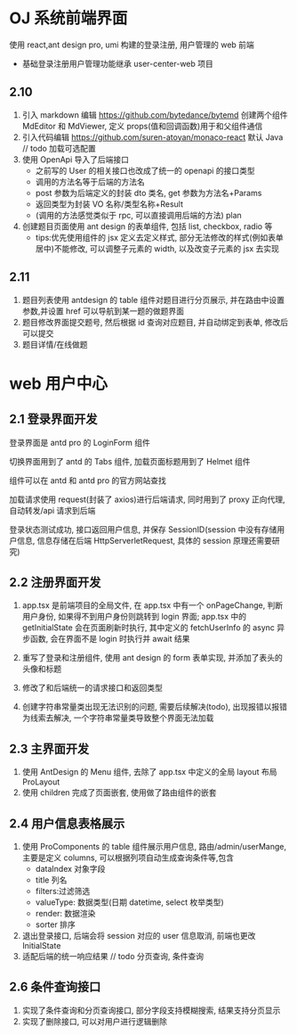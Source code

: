 # OJ 系统前端界面

使用 react,ant design pro, umi 构建的登录注册, 用户管理的 web 前端

- 基础登录注册用户管理功能继承 user-center-web 项目

## 2.10

1. 引入 markdown 编辑 https://github.com/bytedance/bytemd 创建两个组件 MdEditor 和 MdViewer, 定义 props(值和回调函数)用于和父组件通信
2. 引入代码编辑 https://github.com/suren-atoyan/monaco-react 默认 Java // todo 加载可选配置
3. 使用 OpenApi 导入了后端接口
   - 之前写的 User 的相关接口也改成了统一的 openapi 的接口类型
   - 调用的方法名等于后端的方法名
   - post 参数为后端定义的封装 dto 类名, get 参数为方法名+Params
   - 返回类型为封装 VO 名称/类型名称+Result
   - (调用的方法感觉类似于 rpc, 可以直接调用后端的方法) plan
4. 创建题目页面使用 ant design 的表单组件, 包括 list, checkbox, radio 等
   - tips:优先使用组件的 jsx 定义去定义样式, 部分无法修改的样式(例如表单居中)不能修改, 可以调整子元素的 width, 以及改变子元素的 jsx 去实现

## 2.11

1. 题目列表使用 antdesign 的 table 组件对题目进行分页展示, 并在路由中设置参数,并设置 href 可以导航到某一题的做题界面
2. 题目修改界面提交题号, 然后根据 id 查询对应题目, 并自动绑定到表单, 修改后可以提交
3. 题目详情/在线做题

# web 用户中心

## 2.1 登录界面开发

登录界面是 antd pro 的 LoginForm 组件

切换界面用到了 antd 的 Tabs 组件, 加载页面标题用到了 Helmet 组件

组件可以在 antd 和 antd pro 的官方网站查找

加载请求使用 request(封装了 axios)进行后端请求, 同时用到了 proxy 正向代理, 自动转发/api 请求到后端

登录状态测试成功, 接口返回用户信息, 并保存 SessionID(session 中没有存储用户信息, 信息存储在后端 HttpServerletRequest, 具体的 session 原理还需要研究)

## 2.2 注册界面开发

1. app.tsx 是前端项目的全局文件, 在 app.tsx 中有一个 onPageChange, 判断用户身份, 如果得不到用户身份则跳转到 login 界面; app.tsx 中的 getInitialState 会在页面刷新时执行, 其中定义的 fetchUserInfo 的 async 异步函数, 会在界面不是 login 时执行并 await 结果

2. 重写了登录和注册组件, 使用 ant design 的 form 表单实现, 并添加了表头的头像和标题

3. 修改了和后端统一的请求接口和返回类型

4. 创建字符串常量类出现无法识别的问题, 需要后续解决(todo), 出现报错以报错为线索去解决, 一个字符串常量类导致整个界面无法加载

## 2.3 主界面开发

1. 使用 AntDesign 的 Menu 组件, 去除了 app.tsx 中定义的全局 layout 布局 ProLayout
2. 使用 children 完成了页面嵌套, 使用<Outlet>做了路由组件的嵌套

## 2.4 用户信息表格展示

1. 使用 ProComponents 的 table 组件展示用户信息, 路由/admin/userMange, 主要是定义 columns, 可以根据列项自动生成查询条件等,包含
   - dataIndex 对象字段
   - title 列名
   - filters:过滤筛选
   - valueType: 数据类型(日期 datetime, select 枚举类型)
   - render: 数据渲染
   - sorter 排序
2. 退出登录接口, 后端会将 session 对应的 user 信息取消, 前端也更改 InitialState
3. 适配后端的统一响应结果 // todo 分页查询, 条件查询

## 2.6 条件查询接口

1. 实现了条件查询和分页查询接口, 部分字段支持模糊搜索, 结果支持分页显示
2. 实现了删除接口, 可以对用户进行逻辑删除
